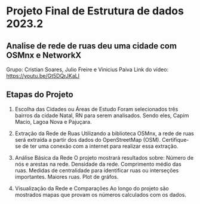 # Projeto Final de Estrutura de dados 2023.2
## Analise de rede de ruas deu uma cidade com OSMnx e NetworkX
Grupo: Cristian Soares, Julio Freire e Vinicius Paiva
Link do vídeo: https://youtu.be/Gt5DQrJKaLI

## Etapas do Projeto
1. Escolha das Cidades ou Áreas de Estudo
Foram selecionados três bairros da cidade Natal, RN para serem analisados. Sendo eles, Capim Macio, Lagoa Nova e Pajuçara.

2. Extração da Rede de Ruas
Utilizando a biblioteca OSMnx, a rede de ruas será extraída a partir dos dados do OpenStreetMap (OSM). Certifique-se de ter uma conexão com a internet para realizar essa extração.

3. Análise Básica da Rede
O projeto mostrará resultados sobre:
Número de nós e arestas na rede.
Densidade da rede.
Comprimento médio das ruas.
Medidas de centralidade para identificar ruas ou interseções importantes.
Maiores ruas.
Plot de gráfos.

4. Visualização da Rede e Comparações
Ao longo do projeto são mostrados mapas que provam os números calculados com os dados.
